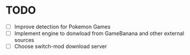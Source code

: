 # TODO
- [ ] Improve detection for Pokemon Games
- [ ] Implement engine to donwload from GameBanana and other external sources 
- [ ] Choose switch-mod download server
